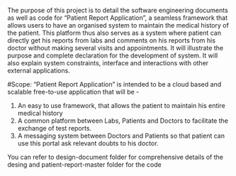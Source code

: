 The purpose of this project is to detail the software engineering documents as well as code for “Patient Report Application”, a seamless framework that allows users to have an organised system to maintain the medical history of the patient. This platform thus also serves as a system where patient can directly get his reports from labs and comments on his reports from his doctor without making several visits and appointments. It will illustrate the purpose and complete declaration for the development of system. It will also explain system constraints, interface and interactions with other external applications.

#Scope:
“Patient Report Application” is intended to be a cloud based and scalable free-to-use application that will be -
1. An easy to use framework, that allows the patient to maintain his entire medical history 
2. A common platform between Labs, Patients and Doctors to facilitate the exchange of test reports.
3. A messaging system between Doctors and Patients so that patient can use this portal ask relevant doubts to his doctor.

You can refer to design-document folder for comprehensive details of the desing and patient-report-master folder for the code
